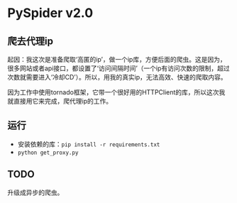 # PySpider v2.0

## 爬去代理ip
起因：我这次是准备爬取‘高匿的ip’，做一个ip库，方便后面的爬虫。这是因为，很多网站或者api接口，都设置了‘访问间隔时间’（一个ip有访问次数的限制，超过次数就需要进入‘冷却CD’）。所以，用我的真实ip，无法高效、快速的爬取内容。

因为工作中使用tornado框架，它带一个很好用的HTTPClient的库，所以这次我就直接用它来完成，爬代理ip的工作。

## 运行
- 安装依赖的库：`pip install -r requirements.txt`
- `python get_proxy.py`

## TODO
升级成异步的爬虫。
